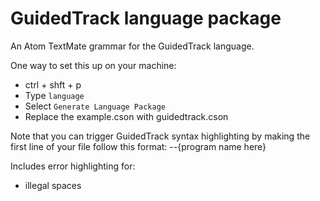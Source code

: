 # GuidedTrack language package

An Atom TextMate grammar for the GuidedTrack language.

One way to set this up on your machine:
* ctrl + shft + p
* Type `language`
* Select `Generate Language Package`
* Replace the example.cson with guidedtrack.cson

Note that you can trigger GuidedTrack syntax highlighting by making the first line of your file follow this format:
  --{program name here}

Includes error highlighting for:
  * illegal spaces
